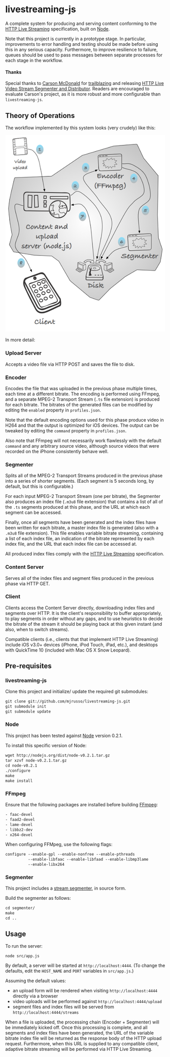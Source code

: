 # livestreaming-js

A complete system for producing and serving content conforming to the [HTTP Live Streaming](http://tools.ietf.org/html/draft-pantos-http-live-streaming) specification, built on [Node](http://nodejs.org/).

Note that this project is currently in a prototype stage.  In particular, improvements to error handling and testing should be made before using this in any serious capacity.  Furthermore, to improve resilience to failure, queues should be used to pass messages between separate processes for each stage in the workflow.

#### Thanks

Special thanks to [Carson McDonald](http://www.ioncannon.net/about/) for [trailblazing](http://www.ioncannon.net/projects/http-live-video-stream-segmenter-and-distributor/) and releasing [HTTP Live Video Stream Segmenter and Distributor](http://github.com/carsonmcdonald/HTTP-Live-Video-Stream-Segmenter-and-Distributor).  Readers are encouraged to evaluate Carson's project, as it is more robust and more configurable than `livestreaming-js`.

## Theory of Operations

The workflow implemented by this system looks (very crudely) like this:

![system](assets/system.png)

In more detail:

### Upload Server

Accepts a video file via HTTP POST and saves the file to disk.

### Encoder

Encodes the file that was uploaded in the previous phase multiple times, each time at a different bitrate.  The encoding is performed using FFmpeg, and a separate MPEG-2 Transport Stream (`.ts` file extension) is produced for each bitrate.  The bitrates of the generated files can be modified by editing the `enabled` property in `profiles.json`.

Note that the default encoding options used for this phase produce video in H264 and that the output is optimized for iOS devices.  The output can be tweaked by editing the `command` property in `profiles.json`.

Also note that FFmpeg will not necessarily work flawlessly with the default `command` and any arbitrary source video, although source videos that were recorded on the iPhone consistently behave well.

### Segmenter

Splits all of the MPEG-2 Transport Streams produced in the previous phase into a series of shorter segments. (Each segment is 5 seconds long, by default, but this is configurable.)

For each input MPEG-2 Transport Stream (one per bitrate), the Segmenter also produces an index file (`.m3u8` file extension) that contains a list of all of the `.ts` segments produced at this phase, and the URL at which each segment can be accessed.

Finally, once all segments have been generated and the index files have been written for each bitrate, a master index file is generated (also with a `.m3u8` file extension).  This file enables variable bitrate streaming, containing a list of each index file, an indication of the bitrate represented by each index file, and the URL that each index file can be accessed at.

All produced index files comply with the [HTTP Live Streaming](http://tools.ietf.org/html/draft-pantos-http-live-streaming) specification.

### Content Server

Serves all of the index files and segment files produced in the previous phase via HTTP GET.

### Client

Clients access the Content Server directly, downloading index files and segments over HTTP.  It is the client's responsibility to buffer appropriately, to play segments in order without any gaps, and to use heuristics to decide the bitrate of the stream it should be playing back at this given instant (and also, when to switch streams).

Compatible clients (i.e., clients that that implement HTTP Live Streaming) include iOS v3.0+ devices (iPhone, iPod Touch, iPad, etc.), and desktops with QuickTime 10 (included with Mac OS X Snow Leopard).

## Pre-requisites

### livestreaming-js

Clone this project and initialize/ update the required git submodules:

    git clone git://github.com/mjrusso/livestreaming-js.git
    git submodule init
    git submodule update

### Node

This project has been tested against [Node](http://nodejs.org/) version 0.2.1.

To install this specific version of Node:

    wget http://nodejs.org/dist/node-v0.2.1.tar.gz
    tar xzvf node-v0.2.1.tar.gz
    cd node-v0.2.1
    ./configure
    make
    make install

### FFmpeg

Ensure that the following packages are installed before building [FFmpeg](http://ffmpeg.org/):

    - faac-devel
    - faad2-devel
    - lame-devel
    - libbz2-dev
    - x264-devel

When configuring FFMpeg, use the following flags:

    configure --enable-gpl --enable-nonfree --enable-pthreads
              --enable-libfaac --enable-libfaad --enable-libmp3lame
              --enable-libx264

### Segmenter

This project includes a [stream segmenter](http://svn.assembla.com/svn/legend/segmenter/), in source form.

Build the segmenter as follows:

    cd segmenter/
    make
    cd ..

## Usage

To run the server:

    node src/app.js

By default, a server will be started at `http://localhost:4444`.  (To change the defaults, edit the `HOST_NAME` and `PORT` variables in `src/app.js`.)

Assuming the default values:

- an upload form will be rendered when visiting `http://localhost:4444` directly via a browser
- video uploads will be performed against `http://localhost:4444/upload`
- segment files and index files will be served from `http://localhost:4444/streams`

When a file is uploaded, the processing chain (Encoder + Segmenter) will be immediately kicked off.  Once this processing is complete, and all segments and index files have been generated, the URL of the variable bitrate index file will be returned as the response body of the HTTP upload request.  Furthermore, when this URL is supplied to any compatible client, adaptive bitrate streaming will be performed via HTTP Live Streaming.
